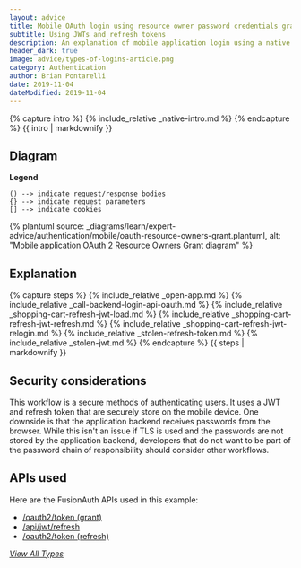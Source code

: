 ```yaml
---
layout: advice
title: Mobile OAuth login using resource owner password credentials grant
subtitle: Using JWTs and refresh tokens
description: An explanation of mobile application login using a native login form that submits to the application backend and uses JWTs and refresh tokens
header_dark: true
image: advice/types-of-logins-article.png
category: Authentication
author: Brian Pontarelli
date: 2019-11-04
dateModified: 2019-11-04
---
```


{% capture intro %}
{% include_relative _native-intro.md %}
{% endcapture %}
{{ intro | markdownify }}

## Diagram

**Legend**

```text
() --> indicate request/response bodies
{} --> indicate request parameters
[] --> indicate cookies
```

{% plantuml source: _diagrams/learn/expert-advice/authentication/mobile/oauth-resource-owners-grant.plantuml, alt: "Mobile application OAuth 2 Resource Owners Grant diagram" %}

## Explanation

{% capture steps %}
{% include_relative _open-app.md %}
{% include_relative _call-backend-login-api-oauth.md %}
{% include_relative _shopping-cart-refresh-jwt-load.md %}
{% include_relative _shopping-cart-refresh-jwt-refresh.md %}
{% include_relative _shopping-cart-refresh-jwt-relogin.md %}
{% include_relative _stolen-refresh-token.md %}
{% include_relative _stolen-jwt.md %}
{% endcapture %}
{{ steps | markdownify }}

## Security considerations

This workflow is a secure methods of authenticating users. It uses a JWT and refresh token that are securely store on the mobile device. One downside is that the application backend receives passwords from the browser. While this isn't an issue if TLS is used and the passwords are not stored by the application backend, developers that do not want to be part of the password chain of responsibility should consider other workflows.

## APIs used

Here are the FusionAuth APIs used in this example:

* [/oauth2/token (grant)](/docs/v1/tech/oauth/endpoints#resource-owner-password-credentials-grant-request)
* [/api/jwt/refresh](/docs/v1/tech/apis/jwt#refresh-a-jwt)
* [/oauth2/token (refresh)](/docs/v1/tech/oauth/endpoints#refresh-token-grant-request)

[_View All Types_](/learn/expert-advice/authentication/login-authentication-workflows)
